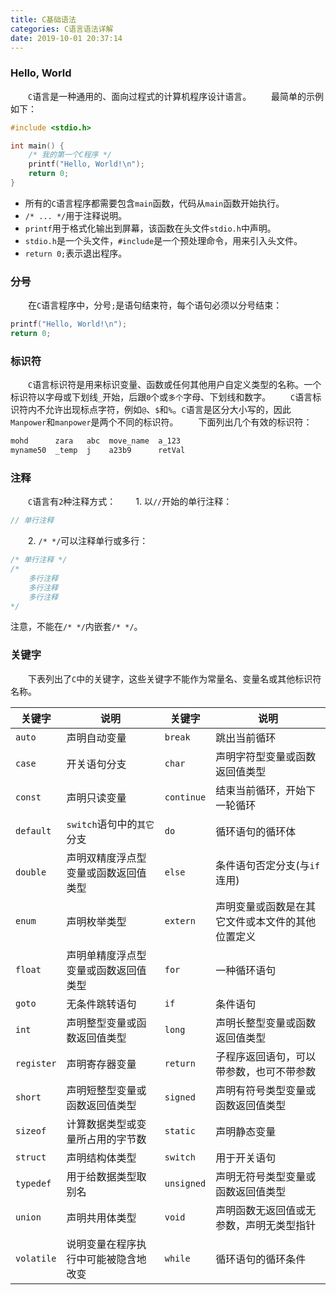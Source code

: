 ```yaml
---
title: C基础语法
categories: C语言语法详解
date: 2019-10-01 20:37:14
---
```

### Hello, World

&emsp;&emsp;`C`语言是一种通用的、面向过程式的计算机程序设计语言。<!--more-->
&emsp;&emsp;最简单的示例如下：

``` cpp
#include <stdio.h>

int main() {
    /* 我的第一个C程序 */
    printf("Hello, World!\n");
    return 0;
}
```

- 所有的`C`语言程序都需要包含`main`函数，代码从`main`函数开始执行。
- `/* ... */`用于注释说明。
- `printf`用于格式化输出到屏幕，该函数在头文件`stdio.h`中声明。
- `stdio.h`是一个头文件，`#include`是一个预处理命令，用来引入头文件。
- `return 0;`表示退出程序。

### 分号

&emsp;&emsp;在`C`语言程序中，分号`;`是语句结束符，每个语句必须以分号结束：

``` cpp
printf("Hello, World!\n");
return 0;
```

### 标识符

&emsp;&emsp;`C`语言标识符是用来标识变量、函数或任何其他用户自定义类型的名称。一个标识符以字母或下划线`_`开始，后跟`0`个或`多个`字母、下划线和数字。
&emsp;&emsp;`C`语言标识符内不允许出现标点字符，例如`@`、`$`和`%`。`C`语言是区分大小写的，因此`Manpower`和`manpower`是两个不同的标识符。
&emsp;&emsp;下面列出几个有效的标识符：

``` cpp
mohd      zara   abc  move_name  a_123
myname50  _temp  j    a23b9      retVal
```

### 注释

&emsp;&emsp;`C`语言有`2`种注释方式：
&emsp;&emsp;1. 以`//`开始的单行注释：

``` cpp
// 单行注释
```

&emsp;&emsp;2. `/* */`可以注释单行或多行：

``` cpp
/* 单行注释 */
/*
    多行注释
    多行注释
    多行注释
*/
```

注意，不能在`/* */`内嵌套`/* */`。

### 关键字

&emsp;&emsp;下表列出了`C`中的关键字，这些关键字不能作为常量名、变量名或其他标识符名称。

关键字      | 说明                              | 关键字      | 说明
-----------|-----------------------------------|------------|-----
`auto`     | 声明自动变量                       | `break`    | 跳出当前循环
`case`     | 开关语句分支                       | `char`     | 声明字符型变量或函数返回值类型
`const`    | 声明只读变量                       | `continue` | 结束当前循环，开始下一轮循环
`default`  | `switch`语句中的`其它`分支         | `do`       | 循环语句的循环体
`double`   | 声明双精度浮点型变量或函数返回值类型 | `else`     | 条件语句否定分支(与`if`连用)
`enum`     | 声明枚举类型                       | `extern`   | 声明变量或函数是在其它文件或本文件的其他位置定义
`float`    | 声明单精度浮点型变量或函数返回值类型 | `for`      | 一种循环语句
`goto`     | 无条件跳转语句                     | `if`       | 条件语句
`int`      | 声明整型变量或函数返回值类型        | `long`     | 声明长整型变量或函数返回值类型
`register` | 声明寄存器变量                     | `return`   | 子程序返回语句，可以带参数，也可不带参数
`short`    | 声明短整型变量或函数返回值类型      | `signed`   | 声明有符号类型变量或函数返回值类型
`sizeof`   | 计算数据类型或变量所占用的字节数    | `static`   | 声明静态变量
`struct`   | 声明结构体类型                     | `switch`   | 用于开关语句
`typedef`  | 用于给数据类型取别名                | `unsigned` | 声明无符号类型变量或函数返回值类型
`union`    | 声明共用体类型                     | `void`     | 声明函数无返回值或无参数，声明无类型指针
`volatile` | 说明变量在程序执行中可能被隐含地改变 | `while`    | 循环语句的循环条件